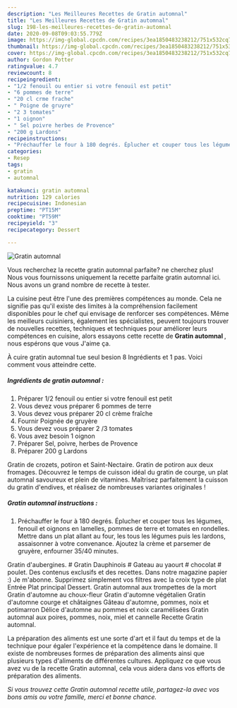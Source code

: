 ```yaml
---
description: "Les Meilleures Recettes de Gratin automnal"
title: "Les Meilleures Recettes de Gratin automnal"
slug: 198-les-meilleures-recettes-de-gratin-automnal
date: 2020-09-08T09:03:55.779Z
image: https://img-global.cpcdn.com/recipes/3ea1850483238212/751x532cq70/gratin-automnal-photo-principale-de-la-recette.jpg
thumbnail: https://img-global.cpcdn.com/recipes/3ea1850483238212/751x532cq70/gratin-automnal-photo-principale-de-la-recette.jpg
cover: https://img-global.cpcdn.com/recipes/3ea1850483238212/751x532cq70/gratin-automnal-photo-principale-de-la-recette.jpg
author: Gordon Potter
ratingvalue: 4.7
reviewcount: 8
recipeingredient:
- "1/2 fenouil ou entier si votre fenouil est petit"
- "6 pommes de terre"
- "20 cl crme frache"
- " Poigne de gruyre"
- "2 3 tomates"
- "1 oignon"
- " Sel poivre herbes de Provence"
- "200 g Lardons"
recipeinstructions:
- "Préchauffer le four à 180 degrés. Éplucher et couper tous les légumes, fenouil et oignons en lamelles, pommes de terre et tomates en rondelles. Mettre dans un plat allant au four, les tous les légumes puis les lardons, assaisonner à votre convenance. Ajoutez la crème et parsemer de gruyère, enfourner 35/40 minutes."
categories:
- Resep
tags:
- gratin
- automnal

katakunci: gratin automnal 
nutrition: 129 calories
recipecuisine: Indonesian
preptime: "PT15M"
cooktime: "PT59M"
recipeyield: "3"
recipecategory: Dessert

---
```



![Gratin automnal](https://img-global.cpcdn.com/recipes/3ea1850483238212/751x532cq70/gratin-automnal-photo-principale-de-la-recette.jpg)

Vous recherchez la recette gratin automnal parfaite? ne cherchez plus! Nous vous fournissons uniquement la recette parfaite gratin automnal ici. Nous avons un grand nombre de recette à tester.

La cuisine peut être l'une des premières compétences au monde. Cela ne signifie pas qu'il existe des limites à la compréhension facilement disponibles pour le chef qui envisage de renforcer ses compétences. Même les meilleurs cuisiniers, également les spécialistes, peuvent toujours trouver de nouvelles recettes, techniques et techniques pour améliorer leurs compétences en cuisine, alors essayons cette recette de <strong> Gratin automnal </strong>, nous espérons que vous J'aime ça.

<!--inarticleads1-->

À cuire gratin automnal tue seul besion 8 Ingrédients et 1 pas. Voici comment vous atteindre cette.

##### Ingrédients de gratin automnal :

1. Préparer 1/2 fenouil ou entier si votre fenouil est petit
1. Vous devez vous préparer 6 pommes de terre
1. Vous devez vous préparer 20 cl crème fraîche
1. Fournir  Poignée de gruyère
1. Vous devez vous préparer 2 /3 tomates
1. Vous avez besoin 1 oignon
1. Préparer  Sel, poivre, herbes de Provence
1. Préparer 200 g Lardons


Gratin de crozets, potiron et Saint-Nectaire. Gratin de potiron aux deux fromages. Découvrez le temps de cuisson idéal du gratin de courge, un plat automnal savoureux et plein de vitamines. Maîtrisez parfaitement la cuisson du gratin d&#39;endives, et réalisez de nombreuses variantes originales ! 

<!--inarticleads2-->

##### Gratin automnal instructions :

1. Préchauffer le four à 180 degrés. Éplucher et couper tous les légumes, fenouil et oignons en lamelles, pommes de terre et tomates en rondelles. Mettre dans un plat allant au four, les tous les légumes puis les lardons, assaisonner à votre convenance. Ajoutez la crème et parsemer de gruyère, enfourner 35/40 minutes.


Gratin d&#39;aubergines. # Gratin Dauphinois # Gateau au yaourt # chocolat # poulet. Des contenus exclusifs et des recettes. Dans notre magazine papier :) Je m&#39;abonne. Supprimez simplement vos filtres avec la croix type de plat Entrée Plat principal Dessert. Gratin automnal aux trompettes de la mort Gratin d&#39;automne au choux-fleur Gratin d&#39;automne végétalien Gratin d&#39;automne courge et châtaignes Gâteau d&#39;automne, pommes, noix et potimarron Délice d&#39;automne au pommes et noix caramélisées Gratin automnal aux poires, pommes, noix, miel et cannelle Recette Gratin automnal. 

<!--inarticleads1-->

<p>
La préparation des aliments est une sorte d'art et il faut du temps et de la technique pour égaler l'expérience et la compétence dans le domaine. Il existe de nombreuses formes de préparation des aliments ainsi que plusieurs types d'aliments de différentes cultures. Appliquez ce que vous avez vu de la recette Gratin automnal, cela vous aidera dans vos efforts de préparation des aliments.
</p>

<p>
<i>Si vous trouvez cette Gratin automnal recette utile, partagez-la avec vos bons amis ou votre famille, merci et bonne chance.</i>
</p>
